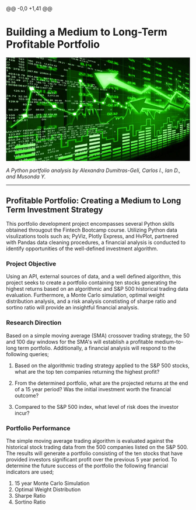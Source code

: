 @@ -0,0 +1,41 @@
# Building a Medium to Long-Term Profitable Portfolio

![stock_image](images/stocks_image.jpg)

*A Python portfolio analysis by Alexandra Dumitras-Geli, Carlos I., Ian D., and Musonda Y.*

---

## Profitable Portfolio: Creating a Medium to Long Term Investment Strategy

This portfolio development project encompasses several Python skills obtained througout the Fintech Bootcamp course. Utilizing Python data visulizations tools such as; PyViz, Plotly Express, and HvPlot, partnered with Pandas data cleaning procedures, a financial analysis is conducted to identify opportunities of the well-defined investment algorithm.

### Project Objective 

Using an API, external sources of data, and a well defined algorithm, this project seeks to create a portfolio containing ten stocks generating the highest returns based on an algorithmic and S&P 500 historical trading data evaluation. Furthermore, a Monte Carlo simulation, optimal weight distribution analysis, and a risk analysis constisting of sharpe ratio and sortino ratio will provide an insightful financial analysis. 

### Research Direction 

Based on a simple moving average (SMA) crossover trading strategy, the 50 and 100 day windows for the SMA's will establish a profitable medium-to-long term portfolio. Additionally, a financial analysis will respond to the following queries;

1. Based on the algorithmic trading strategy applied to the S&P 500 stocks, what are the top ten companies returning the highest profit?

2. From the determined portfolio, what are the projected returns at the end of a 15 year period? Was the initial investment worth the financial outcome?

3. Compared to the S&P 500 index, what level of risk does the investor incur?

### Portfolio Performance 

The simple moving average trading algorithm is evaluated against the historical stock trading data from the 500 companies listed on the S&P 500. The results will generate a portfolio consisting of the ten stocks that have provided investors significant profit over the previous 5 year period. To determine the future success of the portfolio the following financial indicators are used;

1. 15 year Monte Carlo Simulation
2. Optimal Weight Distribution
3. Sharpe Ratio
4. Sortino Ratio


